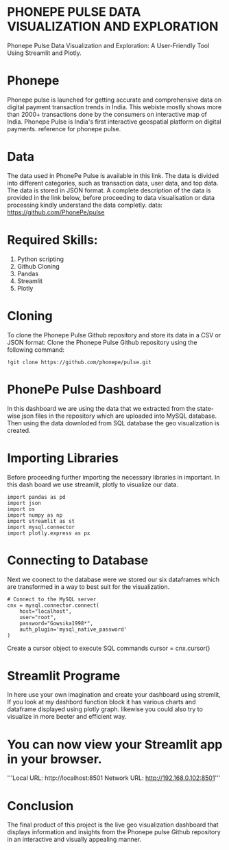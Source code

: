 # PHONEPE PULSE DATA VISUALIZATION AND EXPLORATION
Phonepe Pulse Data Visualization and Exploration: A User-Friendly Tool Using Streamlit and Plotly.
# Phonepe
Phonepe pulse is launched for getting accurate and comprehensive data on digital payment transaction trends in India. This webiste mostly shows more than 2000+ transactions done by the consumers on interactive map of India. Phonepe Pulse is India's first interactive geospatial platform on digital payments.
reference for phonepe pulse.

# Data
The data used in PhonePe Pulse is available in this link. The data is divided into different categories, such as transaction data, user data, and top data. The data is stored in JSON format. A complete description of the data is provided in the link below, before proceeding to data visualisation or data processing kindly understand the data completly.
data: https://github.com/PhonePe/pulse

# Required Skills:
1) Python scripting 
2) Github Cloning 
3) Pandas 
4) Streamlit 
5) Plotly

# Cloning

To clone the Phonepe Pulse Github repository and store its data in a CSV or JSON format:
Clone the Phonepe Pulse Github repository using the following command:

```
!git clone https://github.com/phonepe/pulse.git
```
# PhonePe Pulse Dashboard
In this dashboard we are using the data that we extracted from the state-wise json files in the repository which are uploaded into MySQL database. Then using the data downloded from SQL database the geo visualization is created.

# Importing Libraries
Before proceeding further importing the necessary libraries in important. In this dash board we use streamlit, plotly to visualize our data.

```
import pandas as pd
import json
import os
import numpy as np
import streamlit as st
import mysql.connector
import plotly.express as px
```
# Connecting to Database
Next we coonect to the database were we stored our six dataframes which are transformed in a way to best suit for the visualization.

```
# Connect to the MySQL server
cnx = mysql.connector.connect(
    host="localhost",
    user="root",
    password="Gowsika1998*",
    auth_plugin='mysql_native_password'
)
```
Create a cursor object to execute SQL commands
cursor = cnx.cursor()


# Streamlit Programe
In here use your own imagination and create your dashboard using stremlit, If you look at my dashbord function block it has various charts and dataframe displayed using plotly graph. likewise you could also try to visualize in more beeter and efficient way.

# You can now view your Streamlit app in your browser.
'''Local URL: http://localhost:8501 Network URL: http://192.168.0.102:8501'''

# Conclusion
The final product of this project is the live geo visualization dashboard that displays information and insights from the Phonepe pulse Github repository in an interactive and visually appealing manner.

